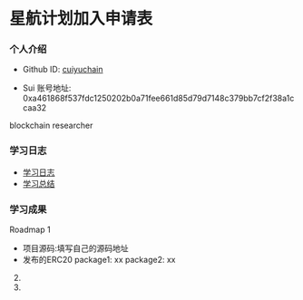 # 星航计划加入申请表

### 个人介绍

* Github ID: [cuiyuchain](https://github.com/cuiyuchain)

* Sui 账号地址: 0xa461868f537fdc1250202b0a71fee661d85d79d7148c379bb7cf2f38a1ccaa32 

blockchain researcher

### 学习日志

- [学习日志](journal.md)
- [学习总结](summary.md)

### 学习成果

Roadmap  1  
- 项目源码:填写自己的源码地址
- 发布的ERC20
package1: xx
package2: xx


2.


3. 


